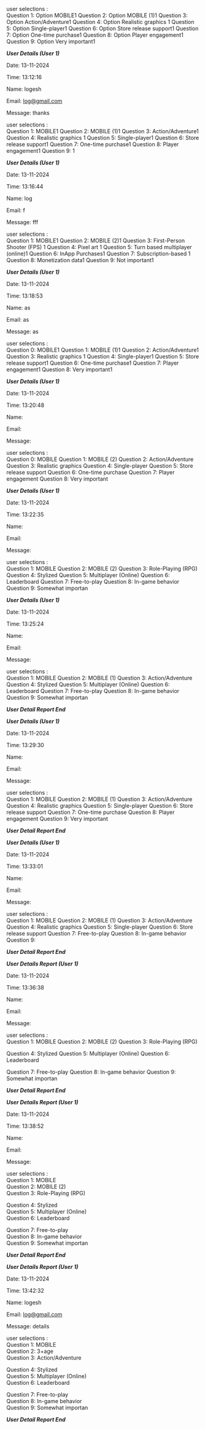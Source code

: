 


 user selections :    
Question 1: Option MOBILE1
Question 2: Option MOBILE (1)1
Question 3: Option Action/Adventure1
Question 4: Option Realistic graphics 1
Question 5: Option Single-player1
Question 6: Option Store release support1
Question 7: Option One-time purchase1
Question 8: Option Player engagement1
Question 9: Option Very important1

*****User Details (User 1)*****

Date: 13-11-2024 

Time: 13:12:16

Name: logesh

  Email: log@gmail.com

Message: thanks


 user selections :    
Question 1: 	 MOBILE1
Question 2: 	 MOBILE (1)1
Question 3: 	 Action/Adventure1
Question 4: 	 Realistic graphics 1
Question 5: 	 Single-player1
Question 6: 	 Store release support1
Question 7: 	 One-time purchase1
Question 8: 	 Player engagement1
Question 9: 	 1

*****User Details (User 1)*****

Date: 13-11-2024 

Time: 13:16:44

Name: log

  Email: f

Message: fff


 user selections :    
Question 1:            	 MOBILE1
Question 2:            	 MOBILE (2)1
Question 3:            	  First-Person Shooter (FPS) 1
Question 4:            	 Pixel art 1
Question 5:            	 Turn based multiplayer (online)1
Question 6:            	 InApp Purchases1
Question 7:            	  Subscription-based 1
Question 8:            	 Monetization data1
Question 9:            	  Not important1

*****User Details (User 1)*****

Date: 13-11-2024 

Time: 13:18:53

Name: as

  Email: as

Message: as


 user selections :    
Question 0:            	 MOBILE1
Question 1:            	 MOBILE (1)1
Question 2:            	 Action/Adventure1
Question 3:            	 Realistic graphics 1
Question 4:            	 Single-player1
Question 5:            	 Store release support1
Question 6:            	 One-time purchase1
Question 7:            	 Player engagement1
Question 8:            	 Very important1

*****User Details (User 1)*****

Date: 13-11-2024 

Time: 13:20:48

Name: 

  Email: 

Message: 


 user selections :    
Question 0:            	 MOBILE
Question 1:            	 MOBILE (2)
Question 2:            	 Action/Adventure
Question 3:            	 Realistic graphics 
Question 4:            	 Single-player
Question 5:            	 Store release support
Question 6:            	 One-time purchase
Question 7:            	 Player engagement
Question 8:            	 Very important

*****User Details (User 1)*****

Date: 13-11-2024 

Time: 13:22:35

Name: 

  Email: 

Message: 


 user selections :    
Question 1:            	 MOBILE
Question 2:            	 MOBILE (2)
Question 3:            	 Role-Playing (RPG) 
Question 4:            	 Stylized 
Question 5:            	  Multiplayer (Online) 
Question 6:            	 Leaderboard 
Question 7:            	 Free-to-play
Question 8:            	 In-game behavior
Question 9:            	 Somewhat importan

*****User Details (User 1)*****

Date: 13-11-2024 

Time: 13:25:24

Name: 

  Email: 

Message: 


 user selections :    
Question 1:            	 MOBILE
Question 2:            	 MOBILE (1)
Question 3:            	 Action/Adventure
Question 4:            	 Stylized 
Question 5:            	  Multiplayer (Online) 
Question 6:            	 Leaderboard 
Question 7:            	 Free-to-play
Question 8:            	 In-game behavior
Question 9:            	 Somewhat importan

*****User Detail Report End*****

*****User Details (User 1)*****

Date: 13-11-2024 

Time: 13:29:30

Name: 

  Email: 

Message: 


 user selections :    
Question 1: 	 MOBILE	Question 2: 	 MOBILE (1)	Question 3: 	 Action/Adventure
Question 4: 	 Realistic graphics 	Question 5: 	 Single-player	Question 6: 	 Store release support
Question 7: 	 One-time purchase	Question 8: 	 Player engagement	Question 9: 	 Very important

*****User Detail Report End*****

*****User Details (User 1)*****

Date: 13-11-2024 

Time: 13:33:01

Name: 

  Email: 

Message: 


 user selections :    
Question 1: 	 MOBILE	Question 2: 	 MOBILE (1)	Question 3: 	 Action/Adventure
Question 4: 	 Realistic graphics 	Question 5: 	 Single-player	Question 6: 	 Store release support
Question 7: 	 Free-to-play	Question 8: 	 In-game behavior	Question 9: 	 

*****User Detail Report End*****

*****User Details Report (User 1)*****

Date: 13-11-2024 

Time: 13:36:38

Name: 

  Email: 

Message: 


 user selections :    
Question 1:  MOBILE
	Question 2:  MOBILE (2)
	Question 3:  Role-Playing (RPG) 

Question 4:  Stylized 
	Question 5:   Multiplayer (Online) 
	Question 6:  Leaderboard 

Question 7:  Free-to-play
	Question 8:  In-game behavior
	Question 9:  Somewhat importan


*****User Detail Report End*****

*****User Details Report (User 1)*****

Date: 13-11-2024 

Time: 13:38:52

Name: 

  Email: 

Message: 


 user selections :    
Question 1:  MOBILE     
	Question 2:  MOBILE (2)     
	Question 3:  Role-Playing (RPG)      

Question 4:  Stylized      
	Question 5:   Multiplayer (Online)      
	Question 6:  Leaderboard      

Question 7:  Free-to-play     
	Question 8:  In-game behavior     
	Question 9:  Somewhat importan     


*****User Detail Report End*****

*****User Details Report (User 1)*****

Date: 13-11-2024 

Time: 13:42:32

Name: logesh

  Email: log@gmail.com

Message: details 


 user selections :    
Question 1:  MOBILE     
	Question 2:  3+age     
	Question 3:  Action/Adventure     

Question 4:  Stylized      
	Question 5:   Multiplayer (Online)      
	Question 6:  Leaderboard      

Question 7:  Free-to-play     
	Question 8:  In-game behavior     
	Question 9:  Somewhat importan     


*****User Detail Report End*****

